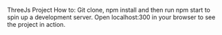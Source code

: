 ThreeJs Project
How to:
Git clone, npm install and then run npm start to spin up a development server. Open localhost:300 in your browser to see the project in action.
